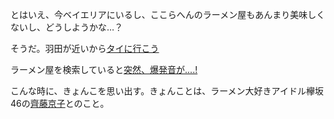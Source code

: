 とはいえ、今ベイエリアにいるし、ここらへんのラーメン屋もあんまり美味しくないし、どうしようかな…？

そうだ。羽田が近いから[タイに行こう](../katsudon/katsudon.md)

ラーメン屋を検索していると[突然、爆発音が....!](../garden/garden.md)

こんな時に、きょんこを思い出す。きょんことは、ラーメン大好きアイドル欅坂46の[齊藤京子](../saito_kyoko/saito_kyoko-marshmallows.md)とのこと。